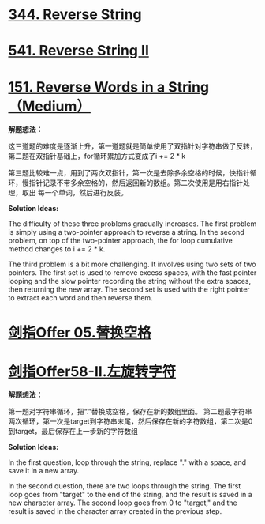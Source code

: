 # [344. Reverse String](https://leetcode.com/problems/reverse-string/)
# [541. Reverse String II](https://leetcode.com/problems/reverse-string-ii/)
# [151. Reverse Words in a String（Medium）](https://leetcode.com/problems/reverse-words-in-a-string/)

**解题想法：**

这三道题的难度是逐渐上升，第一道题就是简单使用了双指针对字符串做了反转，第二题在双指针基础上，for循环累加方式变成了i += 2 * k

第三题比较难一点，用到了两次双指针，第一次是去除多余空格的时候，快指针循环，慢指针记录不带多余空格的，然后返回新的数组。第二次使用是用右指针处理，取出 每一个单词，然后进行反装。

**Solution Ideas:**

The difficulty of these three problems gradually increases. The first problem is simply using a two-pointer approach to reverse a string. In the second problem, on top of the two-pointer approach, the for loop cumulative method changes to i += 2 * k.

The third problem is a bit more challenging. It involves using two sets of two pointers. The first set is used to remove excess spaces, with the fast pointer looping and the slow pointer recording the string without the extra spaces, then returning the new array. The second set is used with the right pointer to extract each word and then reverse them.

# [ 剑指Offer 05.替换空格 ](https://leetcode.cn/problems/ti-huan-kong-ge-lcof/)
# [  剑指Offer58-II.左旋转字符](https://leetcode.cn/problems/zuo-xuan-zhuan-zi-fu-chuan-lcof/)

**解题想法：**

第一题对字符串循环，把“.”替换成空格，保存在新的数组里面。
第二题最字符串两次循环，第一次是target到字符串末尾，然后保存在新的字符数组，第二次是0到target，最后保存在上一步新的字符数组

**Solution Ideas:**

In the first question, loop through the string, replace "." with a space, and save it in a new array.

In the second question, there are two loops through the string. The first loop goes from "target" to the end of the string, and the result is saved in a new character array. The second loop goes from 0 to "target," and the result is saved in the character array created in the previous step.

